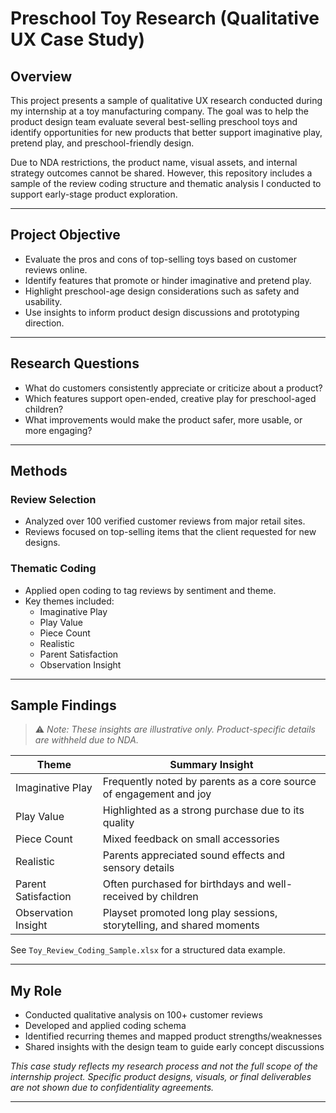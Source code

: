 # Preschool Toy Research (Qualitative UX Case Study)

## Overview

This project presents a sample of qualitative UX research conducted during my internship at a toy manufacturing company. The goal was to help the product design team evaluate several best-selling preschool toys and identify opportunities for new products that better support imaginative play, pretend play, and preschool-friendly design.

Due to NDA restrictions, the product name, visual assets, and internal strategy outcomes cannot be shared. However, this repository includes a sample of the review coding structure and thematic analysis I conducted to support early-stage product exploration.

---

## Project Objective

- Evaluate the pros and cons of top-selling toys based on customer reviews online.
- Identify features that promote or hinder imaginative and pretend play.
- Highlight preschool-age design considerations such as safety and usability.
- Use insights to inform product design discussions and prototyping direction.

---

## Research Questions

- What do customers consistently appreciate or criticize about a product?
- Which features support open-ended, creative play for preschool-aged children?
- What improvements would make the product safer, more usable, or more engaging?

---

## Methods

### Review Selection
- Analyzed over 100 verified customer reviews from major retail sites.
- Reviews focused on top-selling items that the client requested for new designs.

### Thematic Coding
- Applied open coding to tag reviews by sentiment and theme.
- Key themes included:
  - Imaginative Play
  - Play Value
  - Piece Count
  - Realistic
  - Parent Satisfaction
  - Observation Insight

---

## Sample Findings

> ⚠️ *Note: These insights are illustrative only. Product-specific details are withheld due to NDA.*


| Theme               | Summary Insight                                                     |
|---------------------|----------------------------------------------------------------------|
| Imaginative Play    | Frequently noted by parents as a core source of engagement and joy   |
| Play Value          | Highlighted as a strong purchase due to its quality                  |
| Piece Count         | Mixed feedback on small accessories                                  |
| Realistic           | Parents appreciated sound effects and sensory details                |
| Parent Satisfaction | Often purchased for birthdays and well-received by children          |
| Observation Insight | Playset promoted long play sessions, storytelling, and shared moments|

See `Toy_Review_Coding_Sample.xlsx` for a structured data example.

---

## My Role

- Conducted qualitative analysis on 100+ customer reviews  
- Developed and applied coding schema  
- Identified recurring themes and mapped product strengths/weaknesses  
- Shared insights with the design team to guide early concept discussions  

*This case study reflects my research process and not the full scope of the internship project. Specific product designs, visuals, or final deliverables are not shown due to confidentiality agreements.*

---
